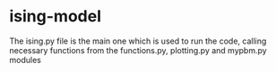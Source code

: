 # ising-model
The ising.py file is the main one which is used to run the code, calling necessary functions from the functions.py, plotting.py and mypbm.py modules
